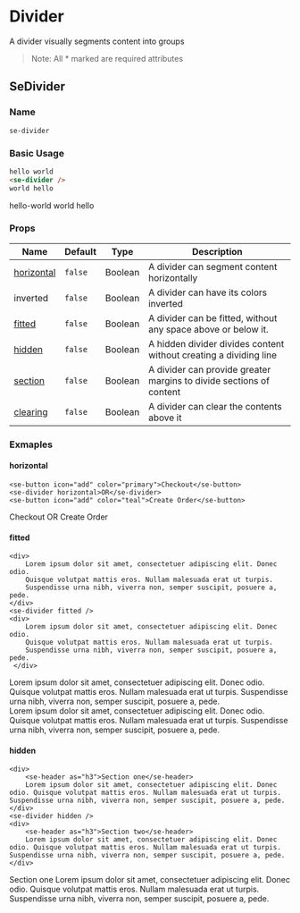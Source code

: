 # Divider

A divider visually segments content into groups

> Note: All * marked are required attributes

## SeDivider
### Name 
`se-divider`

### Basic Usage
```html
hello world
<se-divider />
world hello
```
hello-world
<se-divider />
world hello

### Props
| Name                      | Default | Type    | Description                                                         |
| ------------------------- | ------- | ------- | ------------------------------------------------------------------- |
| [horizontal](#horizontal) | `false` | Boolean | A divider can segment content horizontally                          |
| inverted                  | `false` | Boolean | A divider can have its colors inverted                              |
| [fitted](#fitted)         | `false` | Boolean | A divider can be fitted, without any space above or below it.       |
| [hidden](#hidden)         | `false` | Boolean | A hidden divider divides content without creating a dividing line   |
| [section](#section)       | `false` | Boolean | A divider can provide greater margins to divide sections of content |
| [clearing](#clearing)     | `false` | Boolean | A divider can clear the contents above it                           |

### Exmaples

#### horizontal
```html{2}
<se-button icon="add" color="primary">Checkout</se-button>
<se-divider horizontal>OR</se-divider>
<se-button icon="add" color="teal">Create Order</se-button>
```
<se-button icon="add" color="primary">Checkout</se-button>
<se-divider horizontal>OR</se-divider>
<se-button icon="add" color="teal">Create Order</se-button>

#### fitted
```html{6}
<div>
    Lorem ipsum dolor sit amet, consectetuer adipiscing elit. Donec odio. 
    Quisque volutpat mattis eros. Nullam malesuada erat ut turpis. 
    Suspendisse urna nibh, viverra non, semper suscipit, posuere a, pede.
</div>
<se-divider fitted />
<div>
    Lorem ipsum dolor sit amet, consectetuer adipiscing elit. Donec odio. 
    Quisque volutpat mattis eros. Nullam malesuada erat ut turpis. 
    Suspendisse urna nibh, viverra non, semper suscipit, posuere a, pede.
 </div>
```
<div>Lorem ipsum dolor sit amet, consectetuer adipiscing elit. Donec odio. Quisque volutpat mattis eros. Nullam malesuada erat ut turpis. Suspendisse urna nibh, viverra non, semper suscipit, posuere a, pede.</div>
<se-divider fitted />
<div>Lorem ipsum dolor sit amet, consectetuer adipiscing elit. Donec odio. Quisque volutpat mattis eros. Nullam malesuada erat ut turpis. Suspendisse urna nibh, viverra non, semper suscipit, posuere a, pede.</div>

#### hidden
```html{5}
<div>
    <se-header as="h3">Section one</se-header>
    Lorem ipsum dolor sit amet, consectetuer adipiscing elit. Donec odio. Quisque volutpat mattis eros. Nullam malesuada erat ut turpis. Suspendisse urna nibh, viverra non, semper suscipit, posuere a, pede.
</div>
<se-divider hidden />
<div>
    <se-header as="h3">Section two</se-header>
    Lorem ipsum dolor sit amet, consectetuer adipiscing elit. Donec odio. Quisque volutpat mattis eros. Nullam malesuada erat ut turpis. Suspendisse urna nibh, viverra non, semper suscipit, posuere a, pede.
</div>
```
<div>
<se-header as="h3">Section one</se-header>
Lorem ipsum dolor sit amet, consectetuer adipiscing elit. Donec odio. Quisque volutpat mattis eros. Nullam malesuada erat ut turpis. Suspendisse urna nibh, viverra non, semper suscipit, posuere a, pede.</div>
<se-divider hidden />
<div>
<se-header as="h3">Section two</se-header>
Lorem ipsum dolor sit amet, consectetuer adipiscing elit. Donec odio. Quisque volutpat mattis eros. Nullam malesuada erat ut turpis. Suspendisse urna nibh, viverra non, semper suscipit, posuere a, pede.</div>

#### section
```html{5}
<div>
    <se-header as="h3">Section one</se-header>
    Lorem ipsum dolor sit amet, consectetuer adipiscing elit. Donec odio. Quisque volutpat mattis eros. Nullam malesuada erat ut turpis. Suspendisse urna nibh, viverra non, semper suscipit, posuere a, pede.
</div>
<se-divider section />
<div>
    <se-header as="h3">Section two</se-header>
    Lorem ipsum dolor sit amet, consectetuer adipiscing elit. Donec odio. Quisque volutpat mattis eros. Nullam malesuada erat ut turpis. Suspendisse urna nibh, viverra non, semper suscipit, posuere a, pede.
</div>
```
<div>
<se-header as="h3">Section one</se-header>
Lorem ipsum dolor sit amet, consectetuer adipiscing elit. Donec odio. Quisque volutpat mattis eros. Nullam malesuada erat ut turpis. Suspendisse urna nibh, viverra non, semper suscipit, posuere a, pede.</div>
<se-divider section />
<div>
<se-header as="h3">Section two</se-header>
Lorem ipsum dolor sit amet, consectetuer adipiscing elit. Donec odio. Quisque volutpat mattis eros. Nullam malesuada erat ut turpis. Suspendisse urna nibh, viverra non, semper suscipit, posuere a, pede.</div>

#### clearing
```html{3}
<div>
    <se-header float="right" as="h2">Floated content</se-header>
    <se-divider clearing />
    <p>
    Lorem ipsum dolor sit amet, consectetuer adipiscing elit. Donec odio. Quisque volutpat mattis eros. Nullam malesuada erat ut turpis. Suspendisse urna nibh, viverra non, semper suscipit, posuere a, pede.
    </p>
</div>
```
<div>
    <se-header float="right" as="h2">Floated content</se-header>
    <se-divider clearing />
    <p>Lorem ipsum dolor sit amet, consectetuer adipiscing elit. Donec odio. Quisque volutpat mattis eros. Nullam malesuada erat ut turpis. Suspendisse urna nibh, viverra non, semper suscipit, posuere a, pede.</p>
</div>

<style lang="styl">
@import '~semantic-ui-css/semantic.css';
</style>